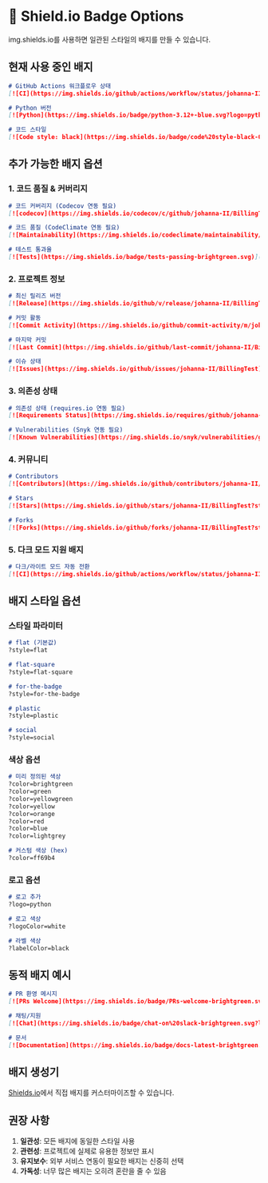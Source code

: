 # 📛 Shield.io Badge Options

img.shields.io를 사용하면 일관된 스타일의 배지를 만들 수 있습니다.

## 현재 사용 중인 배지

```markdown
# GitHub Actions 워크플로우 상태
[![CI](https://img.shields.io/github/actions/workflow/status/johanna-II/BillingTest/ci.yml?branch=main&label=CI&logo=github)](https://github.com/johanna-II/BillingTest/actions/workflows/ci.yml)

# Python 버전
[![Python](https://img.shields.io/badge/python-3.12+-blue.svg?logo=python&logoColor=white)](https://www.python.org/downloads/)

# 코드 스타일
[![Code style: black](https://img.shields.io/badge/code%20style-black-000000.svg)](https://github.com/psf/black)
```

## 추가 가능한 배지 옵션

### 1. 코드 품질 & 커버리지

```markdown
# 코드 커버리지 (Codecov 연동 필요)
[![codecov](https://img.shields.io/codecov/c/github/johanna-II/BillingTest?logo=codecov)](https://codecov.io/gh/johanna-II/BillingTest)

# 코드 품질 (CodeClimate 연동 필요)
[![Maintainability](https://img.shields.io/codeclimate/maintainability/johanna-II/BillingTest)](https://codeclimate.com/github/johanna-II/BillingTest)

# 테스트 통과율
[![Tests](https://img.shields.io/badge/tests-passing-brightgreen.svg)](https://github.com/johanna-II/BillingTest/actions)
```

### 2. 프로젝트 정보

```markdown
# 최신 릴리즈 버전
[![Release](https://img.shields.io/github/v/release/johanna-II/BillingTest)](https://github.com/johanna-II/BillingTest/releases)

# 커밋 활동
[![Commit Activity](https://img.shields.io/github/commit-activity/m/johanna-II/BillingTest)](https://github.com/johanna-II/BillingTest/commits/main)

# 마지막 커밋
[![Last Commit](https://img.shields.io/github/last-commit/johanna-II/BillingTest)](https://github.com/johanna-II/BillingTest/commits/main)

# 이슈 상태
[![Issues](https://img.shields.io/github/issues/johanna-II/BillingTest)](https://github.com/johanna-II/BillingTest/issues)
```

### 3. 의존성 상태

```markdown
# 의존성 상태 (requires.io 연동 필요)
[![Requirements Status](https://img.shields.io/requires/github/johanna-II/BillingTest)](https://requires.io/github/johanna-II/BillingTest/requirements/)

# Vulnerabilities (Snyk 연동 필요)
[![Known Vulnerabilities](https://img.shields.io/snyk/vulnerabilities/github/johanna-II/BillingTest)](https://snyk.io/test/github/johanna-II/BillingTest)
```

### 4. 커뮤니티

```markdown
# Contributors
[![Contributors](https://img.shields.io/github/contributors/johanna-II/BillingTest)](https://github.com/johanna-II/BillingTest/graphs/contributors)

# Stars
[![Stars](https://img.shields.io/github/stars/johanna-II/BillingTest?style=social)](https://github.com/johanna-II/BillingTest)

# Forks
[![Forks](https://img.shields.io/github/forks/johanna-II/BillingTest?style=social)](https://github.com/johanna-II/BillingTest/network/members)
```

### 5. 다크 모드 지원 배지

```markdown
# 다크/라이트 모드 자동 전환
[![CI](https://img.shields.io/github/actions/workflow/status/johanna-II/BillingTest/ci.yml?branch=main&label=CI&logo=github&color=success&logoColor=white&labelColor=black)](https://github.com/johanna-II/BillingTest/actions/workflows/ci.yml)
```

## 배지 스타일 옵션

### 스타일 파라미터

```markdown
# flat (기본값)
?style=flat

# flat-square
?style=flat-square

# for-the-badge
?style=for-the-badge

# plastic
?style=plastic

# social
?style=social
```

### 색상 옵션

```markdown
# 미리 정의된 색상
?color=brightgreen
?color=green
?color=yellowgreen
?color=yellow
?color=orange
?color=red
?color=blue
?color=lightgrey

# 커스텀 색상 (hex)
?color=ff69b4
```

### 로고 옵션

```markdown
# 로고 추가
?logo=python

# 로고 색상
?logoColor=white

# 라벨 색상
?labelColor=black
```

## 동적 배지 예시

```markdown
# PR 환영 메시지
[![PRs Welcome](https://img.shields.io/badge/PRs-welcome-brightgreen.svg?style=flat-square)](http://makeapullrequest.com)

# 채팅/지원
[![Chat](https://img.shields.io/badge/chat-on%20slack-brightgreen.svg?logo=slack)](https://slack.com)

# 문서
[![Documentation](https://img.shields.io/badge/docs-latest-brightgreen.svg?style=flat)](https://johanna-II.github.io/BillingTest/)
```

## 배지 생성기

[Shields.io](https://shields.io/)에서 직접 배지를 커스터마이즈할 수 있습니다.

## 권장 사항

1. **일관성**: 모든 배지에 동일한 스타일 사용
2. **관련성**: 프로젝트에 실제로 유용한 정보만 표시
3. **유지보수**: 외부 서비스 연동이 필요한 배지는 신중히 선택
4. **가독성**: 너무 많은 배지는 오히려 혼란을 줄 수 있음
